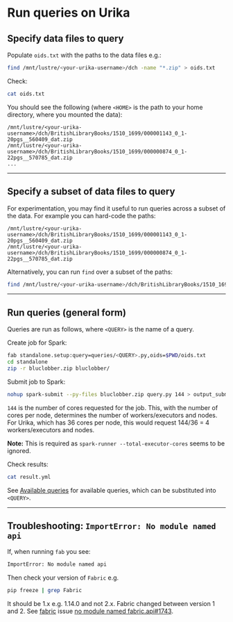 # Run queries on Urika

## Specify data files to query

Populate `oids.txt` with the paths to the data files e.g.:

```bash
find /mnt/lustre/<your-urika-username>/dch -name "*.zip" > oids.txt
```

Check:

```bash
cat oids.txt
```

You should see the following (where `<HOME>` is the path to your home directory, where you mounted the data):

```
/mnt/lustre/<your-urika-username>/dch/BritishLibraryBooks/1510_1699/000001143_0_1-20pgs__560409_dat.zip
/mnt/lustre/<your-urika-username>/dch/BritishLibraryBooks/1510_1699/000000874_0_1-22pgs__570785_dat.zip
...
```

---

## Specify a subset of data files to query

For experimentation, you may find it useful to run queries across a subset of the data. For example you can hard-code the paths:

```
/mnt/lustre/<your-urika-username>/dch/BritishLibraryBooks/1510_1699/000001143_0_1-20pgs__560409_dat.zip
/mnt/lustre/<your-urika-username>/dch/BritishLibraryBooks/1510_1699/000000874_0_1-22pgs__570785_dat.zip
```

Alternatively, you can run `find` over a subset of the paths:

```bash
find /mnt/lustre/<your-urika-username>/dch/BritishLibraryBooks/1510_1699/ -name "*.zip" > oids.txt
```

---

## Run queries (general form)

Queries are run as follows, where `<QUERY>` is the name of a query.

Create job for Spark:

```bash
fab standalone.setup:query=queries/<QUERY>.py,oids=$PWD/oids.txt
cd standalone
zip -r bluclobber.zip bluclobber/
```

Submit job to Spark:

```bash
nohup spark-submit --py-files bluclobber.zip query.py 144 > output_submission &
```

`144` is the number of cores requested for the job. This, with the number of cores per
node, determines the number of workers/executors and nodes. For Urika, which has 36 cores per node, this would request 144/36 = 4 workers/executors and nodes.

**Note:** This is required as `spark-runner --total-executor-cores` seems to be ignored.

Check results:

```bash
cat result.yml
```

See [Available queries](../queries.md) for available queries, which can be substituted into `<QUERY>`.

---

## Troubleshooting: `ImportError: No module named api`

If, when running `fab` you see:

```bash
ImportError: No module named api
```

Then check your version of `Fabric` e.g.

```bash
pip freeze | grep Fabric
```

It should be 1.x e.g. 1.14.0 and not 2.x. Fabric changed between version 1 and 2. See [fabric](https://github.com/fabric/fabric/issues/1743) issue [no module named fabric.api#1743](https://github.com/fabric/fabric/issues/1743).
